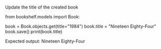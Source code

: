 Update the title of the created book 

from bookshelf.models import Book:

book = Book.objects.get(title="1984") 
book.title = "Nineteen Eighty-Four" 
book.save() 
print(book.title)

Expected output: Nineteen Eighty-Four